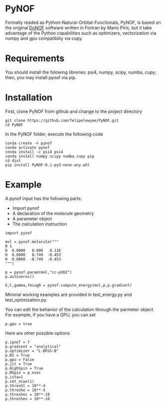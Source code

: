 # PyNOF

Formally readed as Python-Natural-Orbital-Functionals, PyNOF, is based on the original [DoNOF](https://github.com/DoNOF/DoNOFsw/) software written in Fortran by Mario Piris, but it take advantage of the Python capabilities such as optimizers, vectorization via numpy and gpu compatibiliy via cupy.

# Requirements

You should install the folowing libreries: psi4, numpy, scipy, numba, cupy; then, you may install pynof via pip.

# Installation

First, clone PyNOF from github and change to the project directory
~~~
git clone https://github.com/felipelewyee/PyNOF.git
cd PyNOF
~~~

In the PyNOF folder, execute the following code
~~~
conda create -n pynof
conda activate pynof
conda install -c psi4 psi4
conda install numpy scipy numba cupy pip
cd dist
pip install PyNOF-0.1-py3-none-any.whl
~~~

# Example

A pynof input has the following parts:
- Import pynof
- A declaration of the molecule geometry
- A parameter object
- The calculation instruction
 
~~~
import pynof

mol = pynof.molecule("""
0 1
O  0.0000   0.000   0.116
H  0.0000   0.749  -0.453
H  0.0000  -0.749  -0.453
""")

p = pynof.param(mol,"cc-pVDZ")
p.autozeros()

E,C,gamma,fmiug0 = pynof.compute_energy(mol,p,p.gradient)
~~~

Minimal working examples are provided in test_energy.py and test_optimization.py.

You can edit the behavior of the calculation through the parmeter object. For example, if you have a GPU, you can set
~~~
p.gpu = true
~~~

Here are other possible options
~~~
p.ipnof = 7
p.gradient = "analytical"
p.optimizer = "L-BFGS-B"
p.RI = True
p.gpu = False
p.jit = True
p.HighSpin = True
p.MSpin = p.nsoc
p.ista=1
p.set_ncwo(1)
p.threshl = 10**-4   
p.threshe = 10**-5   
p.threshec = 10**-10 
p.threshen = 10**-10 
~~~

